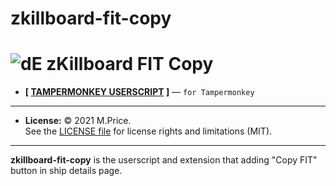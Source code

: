 # zkillboard-fit-copy
# ![dE](https://raw.github.com/MihailPreis/zkillboard-fit-copy/main/icon.png) zKillboard FIT Copy

- **[ [TAMPERMONKEY USERSCRIPT](https://raw.github.com/MihailPreis/zkillboard-fit-copy/main/zkillboard-fit-copy.js) ]** &mdash; `for Tampermonkey`

---
- **License:** © 2021 M.Price.<br>See the [LICENSE file](https://github.com/MihailPreis/zkillboard-fit-copy/blob/main/LICENSE) for license rights and limitations (MIT).

---
**zkillboard-fit-copy** is the userscript and extension that adding "Copy FIT" button in ship details page.